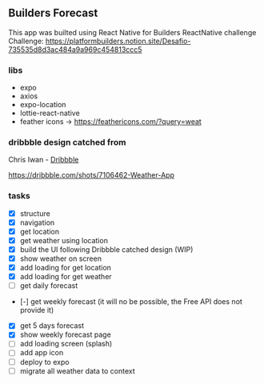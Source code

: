 ## Builders Forecast

This app was builted using React Native for Builders ReactNative challenge <br />
Challenge: https://platformbuilders.notion.site/Desafio-735535d8d3ac484a9a969c454813ccc5

### libs

- expo
- axios
- expo-location
- lottie-react-native
- feather icons -> https://feathericons.com/?query=weat

### dribbble design catched from

Chris Iwan - [Dribbble](https://dribbble.com/Chrisiwan)

https://dribbble.com/shots/7106462-Weather-App

### tasks

- [x] structure
- [x] navigation
- [x] get location
- [x] get weather using location
- [x] build the UI following Dribbble catched design (WIP)
- [x] show weather on screen
- [x] add loading for get location
- [x] add loading for get weather
- [ ] get daily forecast
- [-] get weekly forecast (it will no be possible, the Free API does not provide it)
- [x] get 5 days forecast
- [x] show weekly forecast page
- [ ] add loading screen (splash)
- [ ] add app icon
- [ ] deploy to expo
- [ ] migrate all weather data to context
